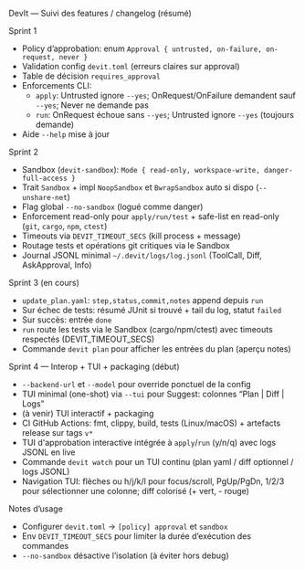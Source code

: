 DevIt — Suivi des features / changelog (résumé)

Sprint 1
- Policy d’approbation: enum `Approval { untrusted, on-failure, on-request, never }`
- Validation config `devit.toml` (erreurs claires sur approval)
- Table de décision `requires_approval`
- Enforcements CLI:
  - `apply`: Untrusted ignore `--yes`; OnRequest/OnFailure demandent sauf `--yes`; Never ne demande pas
  - `run`: OnRequest échoue sans `--yes`; Untrusted ignore `--yes` (toujours demande)
- Aide `--help` mise à jour

Sprint 2
- Sandbox (`devit-sandbox`): `Mode { read-only, workspace-write, danger-full-access }`
- Trait `Sandbox` + impl `NoopSandbox` et `BwrapSandbox` auto si dispo (`--unshare-net`)
- Flag global `--no-sandbox` (logué comme danger)
- Enforcement read-only pour `apply/run/test` + safe-list en read-only (`git`, `cargo`, `npm`, `ctest`)
- Timeouts via `DEVIT_TIMEOUT_SECS` (kill process + message)
- Routage tests et opérations git critiques via le Sandbox
- Journal JSONL minimal `~/.devit/logs/log.jsonl` (ToolCall, Diff, AskApproval, Info)

Sprint 3 (en cours)
- `update_plan.yaml`: `step,status,commit,notes` append depuis `run`
- Sur échec de tests: résumé JUnit si trouvé + tail du log, statut `failed`
- Sur succès: entrée `done`
- `run` route les tests via le Sandbox (cargo/npm/ctest) avec timeouts respectés (DEVIT_TIMEOUT_SECS)
- Commande `devit plan` pour afficher les entrées du plan (aperçu notes)

Sprint 4 — Interop + TUI + packaging (début)
- `--backend-url` et `--model` pour override ponctuel de la config
- TUI minimal (one-shot) via `--tui` pour Suggest: colonnes “Plan | Diff | Logs”
- (à venir) TUI interactif + packaging
- CI GitHub Actions: fmt, clippy, build, tests (Linux/macOS) + artefacts release sur tags `v*`
- TUI d'approbation interactive intégrée à `apply`/`run` (y/n/q) avec logs JSONL en live
- Commande `devit watch` pour un TUI continu (plan yaml / diff optionnel / logs JSONL)
 - Navigation TUI: flèches ou h/j/k/l pour focus/scroll, PgUp/PgDn, 1/2/3 pour sélectionner une colonne; diff colorisé (+ vert, - rouge)

Notes d’usage
- Configurer `devit.toml` → `[policy] approval` et `sandbox`
- Env `DEVIT_TIMEOUT_SECS` pour limiter la durée d’exécution des commandes
- `--no-sandbox` désactive l’isolation (à éviter hors debug)
